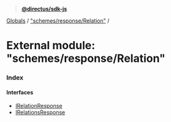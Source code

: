 > **[@directus/sdk-js](../README.md)**

[Globals](../README.md) / ["schemes/response/Relation"](_schemes_response_relation_.md) /

# External module: "schemes/response/Relation"

### Index

#### Interfaces

* [IRelationResponse](../interfaces/_schemes_response_relation_.irelationresponse.md)
* [IRelationsResponse](../interfaces/_schemes_response_relation_.irelationsresponse.md)